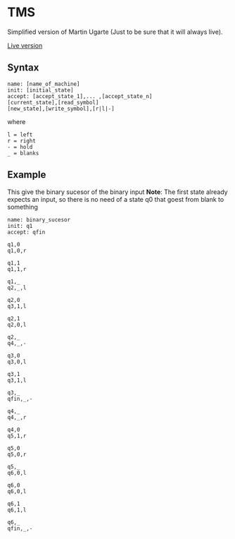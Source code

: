 # TMS

Simplified version of Martin Ugarte (Just to be sure that it will always live).

[Live version](https://pedroodb.github.io/TMS)


## Syntax


```
name: [name_of_machine]
init: [initial_state]
accept: [accept_state_1],... ,[accept_state_n]
[current_state],[read_symbol]
[new_state],[write_symbol],[r|l|-]
```

where 

``` 
l = left
r = right
- = hold
_ = blanks
```

## Example

This give the binary sucesor of the binary input
**Note**: The first state already expects an input, so there is no need of a state q0 that goest from blank to something

```
name: binary_sucesor
init: q1
accept: qfin

q1,0
q1,0,r

q1,1
q1,1,r

q1,_
q2,_,l

q2,0
q3,1,l

q2,1
q2,0,l

q2,_
q4,_,-

q3,0
q3,0,l

q3,1
q3,1,l

q3,_
qfin,_,-

q4,_
q4,_,r

q4,0
q5,1,r

q5,0
q5,0,r

q5,_
q6,0,l

q6,0
q6,0,l

q6,1
q6,1,l

q6,_
qfin,_,-
```

